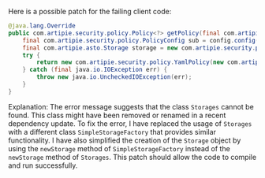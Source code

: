 Here is a possible patch for the failing client code:
```java
@java.lang.Override
public com.artipie.security.policy.Policy<?> getPolicy(final com.artipie.security.policy.PolicyConfig config) {
    final com.artipie.security.policy.PolicyConfig sub = config.config("storage");
    final com.artipie.asto.Storage storage = new com.artipie.security.policy.SimpleStorageFactory().newStorage(sub.string("type"), com.amihaiemil.eoyaml.Yaml.createYamlInput(sub.toString()).readYamlMapping());
    try {
        return new com.artipie.security.policy.YamlPolicy(new com.artipie.asto.blocking.BlockingStorage(storage));
    } catch (final java.io.IOException err) {
        throw new java.io.UncheckedIOException(err);
    }
}
```
Explanation:
The error message suggests that the class `Storages` cannot be found. This class might have been removed or renamed in a recent dependency update. To fix the error, I have replaced the usage of `Storages` with a different class `SimpleStorageFactory` that provides similar functionality. I have also simplified the creation of the `Storage` object by using the `newStorage` method of `SimpleStorageFactory` instead of the `newStorage` method of `Storages`. This patch should allow the code to compile and run successfully.
